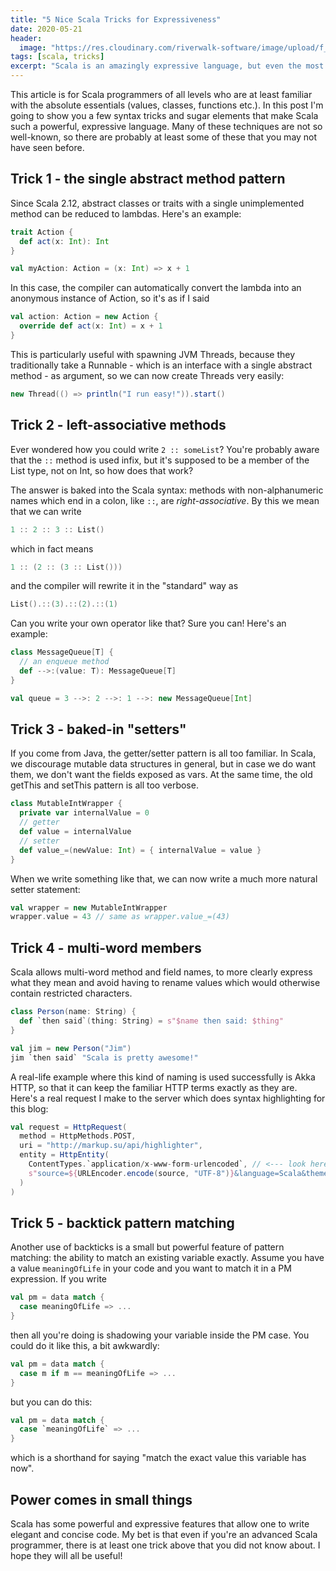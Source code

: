 ```yaml
---
title: "5 Nice Scala Tricks for Expressiveness"
date: 2020-05-21
header:
  image: "https://res.cloudinary.com/riverwalk-software/image/upload/f_auto,q_auto,c_auto,g_auto,ar_4.0/vlfjqjardopi8yq2hjtd"
tags: [scala, tricks]
excerpt: "Scala is an amazingly expressive language, but even the most experienced devs aren't aware of all the subtleties."
---
```

This article is for Scala programmers of all levels who are at least familiar with the absolute essentials (values, classes, functions etc.). In this post I'm going to show you a few syntax tricks and sugar elements that make Scala such a powerful, expressive language. Many of these techniques are not so well-known, so there are probably at least some of these that you may not have seen before.

## Trick 1 - the single abstract method pattern

Since Scala 2.12, abstract classes or traits with a single unimplemented method can be reduced to lambdas. Here's an example:

```scala
trait Action {
  def act(x: Int): Int
}

val myAction: Action = (x: Int) => x + 1
```

In this case, the compiler can automatically convert the lambda into an anonymous instance of Action, so it's as if I said

```scala
val action: Action = new Action {
  override def act(x: Int) = x + 1
}
```

This is particularly useful with spawning JVM Threads, because they traditionally take a Runnable - which is an interface with a single abstract method - as argument, so we can now create Threads very easily:

```scala
new Thread(() => println("I run easy!")).start()
```

## Trick 2 - left-associative methods

Ever wondered how you could write `2 :: someList`? You're probably aware that the `::` method is used infix, but it's supposed to be a member of the List type, not on Int, so how does that work?

The answer is baked into the Scala syntax: methods with non-alphanumeric names which end in a colon, like `::`, are _right-associative_. By this we mean that we can write

```scala
1 :: 2 :: 3 :: List()
```

which in fact means

```scala
1 :: (2 :: (3 :: List()))
```

and the compiler will rewrite it in the "standard" way as

```scala
List().::(3).::(2).::(1)
```

Can you write your own operator like that? Sure you can! Here's an example:

```scala
class MessageQueue[T] {
  // an enqueue method
  def -->:(value: T): MessageQueue[T]
}

val queue = 3 -->: 2 -->: 1 -->: new MessageQueue[Int]
```

## Trick 3 - baked-in "setters"

If you come from Java, the getter/setter pattern is all too familiar. In Scala, we discourage mutable data structures in general, but in case we do want them, we don't want the fields exposed as vars. At the same time, the old getThis and setThis pattern is all too verbose.

```scala
class MutableIntWrapper {
  private var internalValue = 0
  // getter
  def value = internalValue
  // setter
  def value_=(newValue: Int) = { internalValue = value }
}
```

When we write something like that, we can now write a much more natural setter statement:

```scala
val wrapper = new MutableIntWrapper
wrapper.value = 43 // same as wrapper.value_=(43)
```

## Trick 4 - multi-word members

Scala allows multi-word method and field names, to more clearly express what they mean and avoid having to rename values which would otherwise contain restricted characters.

```scala
class Person(name: String) {
  def `then said`(thing: String) = s"$name then said: $thing"
}

val jim = new Person("Jim")
jim `then said` "Scala is pretty awesome!"
```

A real-life example where this kind of naming is used successfully is Akka HTTP, so that it can keep the familiar HTTP terms exactly as they are. Here's a real request I make to the server which does syntax highlighting for this blog:

```scala
val request = HttpRequest(
  method = HttpMethods.POST,
  uri = "http://markup.su/api/highlighter",
  entity = HttpEntity(
    ContentTypes.`application/x-www-form-urlencoded`, // <--- look here
    s"source=${URLEncoder.encode(source, "UTF-8")}&language=Scala&theme=Sunburst"
  )
)
```

## Trick 5 - backtick pattern matching

Another use of backticks is a small but powerful feature of pattern matching: the ability to match an existing variable exactly. Assume you have a value `meaningOfLife` in your code and you want to match it in a PM expression. If you write

```scala
val pm = data match {
  case meaningOfLife => ...
}
```

then all you're doing is shadowing your variable inside the PM case. You could do it like this, a bit awkwardly:

```scala
val pm = data match {
  case m if m == meaningOfLife => ...
}
```

but you can do this:

```scala
val pm = data match {
  case `meaningOfLife` => ...
}
```

which is a shorthand for saying "match the exact value this variable has now".

## Power comes in small things

Scala has some powerful and expressive features that allow one to write elegant and concise code. My bet is that even if you're an advanced Scala programmer, there is at least one trick above that you did not know about. I hope they will all be useful!
